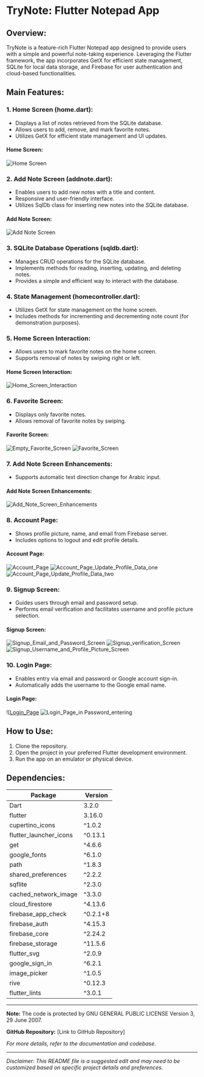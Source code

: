 # TryNote: Flutter Notepad App

## Overview:
TryNote is a feature-rich Flutter Notepad app designed to provide users with a simple and powerful note-taking experience. Leveraging the Flutter framework, the app incorporates GetX for efficient state management, SQLite for local data storage, and Firebase for user authentication and cloud-based functionalities.

## Main Features:

### 1. Home Screen (home.dart):
- Displays a list of notes retrieved from the SQLite database.
- Allows users to add, remove, and mark favorite notes.
- Utilizes GetX for efficient state management and UI updates.

#### Home Screen:
![Home Screen](https://github.com/A7medMajed16/Notepad_app_Flutter_Getx_Sql/assets/86576698/eaffc5ee-1606-4090-9257-ffea7355ccc9)

### 2. Add Note Screen (addnote.dart):
- Enables users to add new notes with a title and content.
- Responsive and user-friendly interface.
- Utilizes SqlDb class for inserting new notes into the SQLite database.

#### Add Note Screen:
![Add Note Screen](https://github.com/A7medMajed16/Notepad_app_Flutter_Getx_Sql/assets/86576698/bafb9958-550e-4db7-aa80-391c8abb4252)

### 3. SQLite Database Operations (sqldb.dart):
- Manages CRUD operations for the SQLite database.
- Implements methods for reading, inserting, updating, and deleting notes.
- Provides a simple and efficient way to interact with the database.

### 4. State Management (homecontroller.dart):
- Utilizes GetX for state management on the home screen.
- Includes methods for incrementing and decrementing note count (for demonstration purposes).

### 5. Home Screen Interaction:
- Allows users to mark favorite notes on the home screen.
- Supports removal of notes by swiping right or left.

#### Home Screen Interaction:
![Home_Screen_Interaction](https://github.com/A7medMajed16/Notepad_app_Flutter_Getx_Sql/assets/86576698/17541c00-9f71-42c6-9d28-552750649bc7)

### 6. Favorite Screen:
- Displays only favorite notes.
- Allows removal of favorite notes by swiping.

#### Favorite Screen:
![Empty_Favorite_Screen](https://github.com/A7medMajed16/Notepad_app_Flutter_Getx_Sql/assets/86576698/5927867e-87df-48d4-8467-c2cf5168a1d7)
![Favorite_Screen](https://github.com/A7medMajed16/Notepad_app_Flutter_Getx_Sql/assets/86576698/dd4da45d-85fb-4494-9a98-f45f7e5c944c)

### 7. Add Note Screen Enhancements:
- Supports automatic text direction change for Arabic input.

#### Add Note Screen Enhancements:
![Add_Note_Screen_Enhancements](https://github.com/A7medMajed16/Notepad_app_Flutter_Getx_Sql/assets/86576698/f9413039-e4e1-4d87-a684-7535c151f6d8)

### 8. Account Page:
- Shows profile picture, name, and email from Firebase server.
- Includes options to logout and edit profile details.

#### Account Page:
![Account_Page](https://github.com/A7medMajed16/Notepad_app_Flutter_Getx_Sql/assets/86576698/9ee8aa42-d726-4f4e-85d2-bb09aec06142)
![Account_Page_Update_Profile_Data_one](https://github.com/A7medMajed16/Notepad_app_Flutter_Getx_Sql/assets/86576698/35af7aec-a40b-4dd7-b75c-ea84880371da)
![Account_Page_Update_Profile_Data_two](https://github.com/A7medMajed16/Notepad_app_Flutter_Getx_Sql/assets/86576698/48608a14-bf40-488b-b9b1-4c6b5efae311)

### 9. Signup Screen:
- Guides users through email and password setup.
- Performs email verification and facilitates username and profile picture selection.

#### Signup Screen:
![Signup_Email_and_Password_Screen](https://github.com/A7medMajed16/Notepad_app_Flutter_Getx_Sql/assets/86576698/907d838f-5415-4ac5-9c3f-a8bc461f3047)
![Signup_verification_Screen](https://github.com/A7medMajed16/Notepad_app_Flutter_Getx_Sql/assets/86576698/78857a3f-81fa-460f-a792-ccfcd64f41c2)
![Signup_Username_and_Profile_Picture_Screen](https://github.com/A7medMajed16/Notepad_app_Flutter_Getx_Sql/assets/86576698/9ea7926c-95fa-4942-9a5f-fb7f2bb0b5fc)

### 10. Login Page:
- Enables entry via email and password or Google account sign-in.
- Automatically adds the username to the Google email name.

#### Login Page:
![[Login_Page](https://github.com/A7medMajed16/Notepad_app_Flutter_Getx_Sql/assets/86576698/99d26b30-041a-4579-ac29-cd39fed4cabc)
![Login_Page_in Password_entering](https://github.com/A7medMajed16/Notepad_app_Flutter_Getx_Sql/assets/86576698/1d6c538d-b45a-47c2-a705-0b614a9092a7)

## How to Use:
1. Clone the repository.
2. Open the project in your preferred Flutter development environment.
3. Run the app on an emulator or physical device.

## Dependencies:

| Package                | Version |
|------------------------|---------|
| Dart                   | 3.2.0   |
| flutter                | 3.16.0  |
| cupertino_icons        | ^1.0.2  |
| flutter_launcher_icons | ^0.13.1 |
| get                    | ^4.6.6  |
| google_fonts           | ^6.1.0  |
| path                   | ^1.8.3  |
| shared_preferences     | ^2.2.2  |
| sqflite                | ^2.3.0  |
| cached_network_image   | ^3.3.0  |
| cloud_firestore        | ^4.13.6 |
| firebase_app_check     | ^0.2.1+8|
| firebase_auth          | ^4.15.3 |
| firebase_core          | ^2.24.2 |
| firebase_storage       | ^11.5.6 |
| flutter_svg            | ^2.0.9  |
| google_sign_in         | ^6.2.1  |
| image_picker           | ^1.0.5  |
| rive                   | ^0.12.3 |
| flutter_lints          | ^3.0.1  |

---

**Note:** The code is protected by GNU GENERAL PUBLIC LICENSE Version 3, 29 June 2007.

**GitHub Repository:** [Link to GitHub Repository]

*For more details, refer to the documentation and codebase.*

---
*Disclaimer: This README file is a suggested edit and may need to be customized based on specific project details and preferences.*
